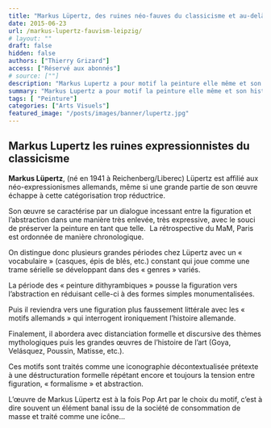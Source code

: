 ```yaml
---
title: "Markus Lüpertz, des ruines néo-fauves du classicisme et au-delà"
date: 2015-06-23
url: /markus-lupertz-fauvism-leipzig/
# layout: ""
draft: false
hidden: false
authors: ["Thierry Grizard"]
access: ["Réservé aux abonnés"]
# source: [""]
description: "Markus Lupertz a pour motif la peinture elle même et son histoire il en fait ployer avec fureur tous les styles et les grands mythes iconographiques"
summary: "Markus Lupertz a pour motif la peinture elle même et son histoire il en fait ployer avec fureur tous les styles et les grands mythes iconographiques"
tags: [ "Peinture"]
categories: ["Arts Visuels"]
featured_image: "/posts/images/banner/lupertz.jpg"
---
```

## Markus Lupertz les ruines expressionnistes du classicisme

**Markus Lüpertz**, (né en 1941 à Reichenberg/Liberec) Lüpertz est affilié aux néo-expressionismes allemands, même si une grande partie de son œuvre échappe à cette catégorisation trop réductrice.

Son œuvre se caractérise par un dialogue incessant entre la figuration et l’abstraction dans une manière très enlevée, très expressive, avec le souci de préserver la peinture en tant que telle.  La rétrospective du MaM, Paris est ordonnée de manière chronologique.

On distingue donc plusieurs grandes périodes chez Lüpertz avec un « vocabulaire » (casques, épis de blés, etc.) constant qui joue comme une trame sérielle se développant dans des « genres » variés.

La période des « peinture dithyrambiques » pousse la figuration vers l’abstraction en réduisant celle-ci à des formes simples monumentalisées.

Puis il reviendra vers une figuration plus faussement littérale avec les « motifs allemands » qui interrogent ironiquement l’histoire allemande.

Finalement, il abordera avec distanciation formelle et discursive des thèmes mythologiques puis les grandes œuvres de l’histoire de l’art (Goya, Velásquez, Poussin, Matisse, etc.).

Ces motifs sont traités comme une iconographie décontextualisée prétexte à une déstructuration formelle répétant encore et toujours la tension entre figuration, « formalisme » et abstraction.

L’œuvre de Markus Lüpertz est à la fois Pop Art par le choix du motif, c’est à dire souvent un élément banal issu de la société de consommation de masse et traité comme une icône...